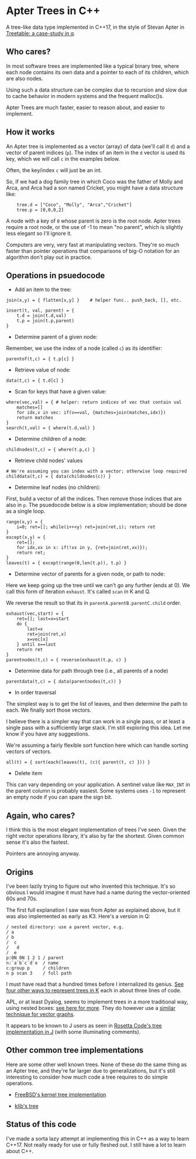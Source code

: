 # Apter Trees in C++

A tree-like data type implemented in C++17, in the style of Stevan Apter in 
[Treetable: a case-study in q](http://archive.vector.org.uk/art10500340).

## Who cares?

In most software trees are implemented like a typical binary tree, where each
node contains its own data and a pointer to each of its children, which are
also nodes. 

Using such a data structure can be complex due to recursion and slow due to cache behavior
in modern systems and the frequent malloc()s.

Apter Trees are much faster, easier to reason about, and easier to implement.

## How it works

An Apter tree is implemented as a vector (array) of data (we'll call it `d`)
and a vector of parent indices (`p`). The index of an item in the `d` vector is
used its key, which we will call `c` in the examples below. 

Often, the key/index `c` will just be an int. 

So, if we had a dog family tree in which Coco was the father of Molly and Arca,
and Arca had a son named Cricket, you might have a data structure like:

```
	tree.d = ["Coco", "Molly", "Arca","Cricket"]
	tree.p = [0,0,0,2]
```

A node with a key of `0` whose parent is zero is the root node. Apter trees
require a root node, or the use of -1 to mean "no parent", which is slightly
less elegant so I'll ignore it.

Computers are very, very fast at manipulating vectors. They're so much faster
than pointer operations that comparisons of big-O notation for an algorithm
don't play out in practice. 

## Operations in psuedocode

* Add an item to the tree:

```
join(x,y) = { flatten[x,y] }    # helper func.. push_back, [], etc.

insert(t, val, parent) = {
	t.d = join(t.d,val)
	t.p = join(t.p,parent)
}
```

* Determine parent of a given node:

Remember, we use the index of a node (called `c`) as its identifier:

```
parentof(t,c) = { t.p[c] }
```

* Retrieve value of node:

```
data(t,c) = { t.d[c] }
```

* Scan for keys that have a given value:

```
where(vec,val) = { # helper: return indices of vec that contain val
	matches=[]
	for idx,v in vec: if(v==val, {matches=join(matches,idx)})
	return matches
}
search(t,val) = { where(t.d,val) }
```

* Determine children of a node:

```
childnodes(t,c) = { where(t.p,c) }
```

* Retrieve child nodes' values

```
# We're assuming you can index with a vector; otherwise loop required
childdata(t,c) = { data(childnodes(c)) }
```

* Determine leaf nodes (no children):

First, build a vector of all the indices. Then remove those indices that are
also in `p`. The psuedocode below is a slow implementation; should be done as a 
single loop.

```
range(x,y) = {
	i=0; ret=[]; while(i++<y) ret=join(ret,i); return ret
}
except(x,y) = { 
	ret=[]; 
	for idx,xx in x: if(!xx in y, {ret=join(ret,xx)}); 
	return ret;
}
leaves(t) = { except(range(0,len(t.p)), t.p) }
```

* Determine vector of parents for a given node, or path to node:

Here we keep going up the tree until we can't go any further (ends at 0). We call this form of
iteration `exhaust`. It's called `scan` in K and Q. 

We reverse the result so that its in `parentA.parentB.parentC.child` order.

```
exhaust(vec,start) = {
	ret=[]; last=x=start
	do {
		last=x
		ret=join(ret,x)
		x=vec[x]
	} until x==last
	return ret
}
parentnodes(t,c) = { reverse(exhaust(t.p, c) }
```

* Determine data for path through tree (i.e., all parents of a node)

```
parentdata(t,c) = { data(parentnodes(t,c)) }
```

* In order traversal

The simplest way is to get the list of leaves, and then determine the path to each. We finally
sort those vectors.

I believe there is a simpler way that can work in a single pass, or at least a single pass
with a sufficiently large stack. I'm still exploring this idea. Let me know if you have any
suggestions.

We're assuming a fairly flexible sort function here which can handle sorting vectors of vectors.

```
all(t) = { sort(each(leaves(t), (c){ parent(t, c) })) }
```

* Delete item 

This can vary depending on your application. A sentinel value like `MAX_INT` in
the parent column is probably easiest. Some systems uses `-1` to represent an
empty node if you can spare the sign bit.

## Again, who cares?

I think this is the most elegant implementation of trees I've seen. Given the right vector operations library,
it's also by far the shortest. Given common sense it's also the fastest.

Pointers are annoying anyway.

## Origins

I've been lazily trying to figure out who invented this technique. It's so obvious I would imagine it must have had a name
during the vector-oriented 60s and 70s.

The first full explanation I saw was from Apter as explained above, but it was
also implemented as early as K3. Here's a version in Q:

```
/ nested directory: use a parent vector, e.g.
/ a
/ b
/  c
/   d
/  e
p:0N 0N 1 2 1 / parent
n:`a`b`c`d`e  / name
c:group p     / children
n p scan 3    / full path
```

I must have read that a hundred times before I internalized its genius. 
[See four other ways to represent trees in K](https://a.kx.com/q/tree.q) each in about three lines of code.

APL, or at least Dyalog, seems to implement trees in a more traditional way, using nested boxes: 
[see here for more](https://dfns.dyalog.com/n_BST.htm). They do however use a [similar technique for
vector graphs](https://dfns.dyalog.com/n_Graphs.htm).

It appears to be known to J users as seen in [Rosetta Code's tree
implementation in
J](https://rosettacode.org/wiki/Tree_traversal#J:_Alternate_implementation)
(with some illuminating comments).

## Other common tree implementations

Here are some other well known trees. None of these do the same thing as an
Apter tree, and they're far larger due to generalizations, but it's still
interesting to consider how much code a tree requires to do simple operations.

* [FreeBSD's kernel tree implementation](https://svnweb.freebsd.org/base/head/sys/sys/tree.h?revision=277642&view=markup)

* [klib's tree](https://github.com/attractivechaos/klib/blob/master/kbtree.h)

## Status of this code

I've made a sorta lazy attempt at implementing this in C++ as a way to learn C++17. Not really ready
for use or fully fleshed out. I still have a lot to learn about C++.

